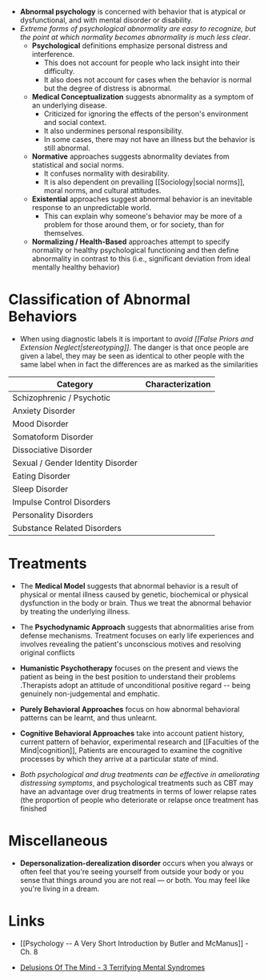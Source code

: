 * **Abnormal psychology** is concerned with behavior that is atypical or dysfunctional, and with mental disorder or disability.
* *Extreme forms of psychological abnormality are easy to recognize, but the point at which normality becomes abnormality is much less clear*.
	* **Psychological** definitions emphasize personal distress and interference. 
		* This does not account for people who lack insight into their difficulty.
		* It also does not account for cases when the behavior is normal but the degree of distress is abnormal.
	* **Medical Conceptualization** suggests abnormality as a symptom of an underlying disease.
		* Criticized for ignoring the effects of the person's environment and social context.
		* It also undermines personal responsibility.
		* In some cases, there may not have an illness but the behavior is still abnormal.
	* **Normative** approaches suggests abnormality deviates from statistical and social norms.
		* It confuses normality with desirability.
		* It is also dependent on prevailing [[Sociology|social norms]], moral norms, and cultural attitudes.
	* **Existential** approaches suggest abnormal behavior is an inevitable response to an unpredictable world. 
		* This can explain why someone's behavior may be more of a problem for those around them, or for society, than for themselves.
	* **Normalizing / Health-Based** approaches attempt to specify normality or healthy psychological functioning and then define abnormality in contrast to this (i.e., significant deviation from ideal mentally healthy behavior)

# Classification of Abnormal Behaviors
* When using diagnostic labels it is important to *avoid [[False Priors and Extension Neglect|stereotyping]]*. The danger is that once people are given a label, they may be seen as identical to other people with the same label when in fact the differences are as marked as the similarities

| Category                          | Characterization |
| --------------------------------- | ---------------- |
| Schizophrenic / Psychotic         |                  |
| Anxiety Disorder                  |                  |
| Mood Disorder                     |                  |
| Somatoform Disorder               |                  |
| Dissociative Disorder             |                  |
| Sexual / Gender Identity Disorder |                  |
| Eating Disorder                   |                  |
| Sleep Disorder                    |                  |
| Impulse Control Disorders         |                  |
| Personality Disorders             |                  |
| Substance Related Disorders       |                  |

# Treatments
* The **Medical Model** suggests that abnormal behavior is a result of physical or mental illness caused by genetic, biochemical or physical dysfunction in the body or brain.  Thus we treat the abnormal behavior by treating the underlying illness.
* The **Psychodynamic Approach** suggests that abnormalities arise from defense mechanisms. Treatment focuses on early life experiences and involves revealing the patient's unconscious motives and resolving original conflicts
* **Humanistic Psychotherapy** focuses on the present and views the patient as being in the best position to understand their problems .Therapists adopt an attitude of unconditional positive regard -- being genuinely non-judgemental and emphatic. 
* **Purely Behavioral Approaches** focus on how abnormal behavioral patterns can be learnt, and thus unlearnt. 
* **Cognitive Behavioral Approaches** take into account patient history, current pattern of behavior, experimental research and [[Faculties of the Mind|cognition]], Patients are encouraged to examine  the cognitive processes by which they arrive at a particular state of mind. 


* *Both psychological and drug treatments can be effective in ameliorating distressing symptoms*, and psychological treatments such as CBT may have an advantage over drug treatments in terms of lower relapse rates (the proportion of people who deteriorate or relapse once treatment has finished

# Miscellaneous
* **Depersonalization-derealization disorder** occurs when you always or often feel that you're seeing yourself from outside your body or you sense that things around you are not real — or both. You may feel like you're living in a dream.

# Links
 * [[Psychology -- A Very Short Introduction by Butler and McManus]] - Ch. 8

* [Delusions Of The Mind - 3 Terrifying Mental Syndromes](https://www.youtube.com/watch?v=qFUKkWU4nlQ)